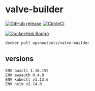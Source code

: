 # valve-builder

[![GitHub release](https://img.shields.io/github/release/opsnow-tools/valve-builder.svg)](https://github.com/opsnow-tools/valve-builder/releases)
[![CircleCI](https://circleci.com/gh/opsnow-tools/valve-builder.svg?style=svg)](https://circleci.com/gh/opsnow-tools/valve-builder)

[![DockerHub Badge](http://dockeri.co/image/opsnowtools/valve-builder)](https://hub.docker.com/r/opsnowtools/valve-builder/)

```bash
docker pull opsnowtools/valve-builder
```

## versions

```
ENV awscli 1.16.159
ENV awsauth 0.4.0
ENV kubectl v1.13.6
ENV helm v2.14.0
```
